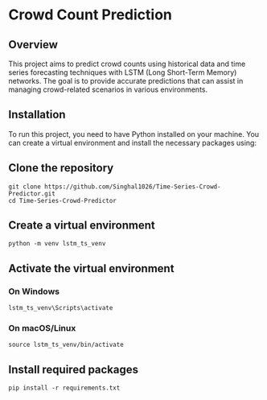 # Crowd Count Prediction

## Overview
This project aims to predict crowd counts using historical data and time series forecasting techniques with LSTM (Long Short-Term Memory) networks. The goal is to provide accurate predictions that can assist in managing crowd-related scenarios in various environments.


## Installation
To run this project, you need to have Python installed on your machine. You can create a virtual environment and install the necessary packages using:


## Clone the repository
```
git clone https://github.com/Singhal1026/Time-Series-Crowd-Predictor.git
cd Time-Series-Crowd-Predictor
```
## Create a virtual environment
```
python -m venv lstm_ts_venv
```

## Activate the virtual environment
### On Windows
```
lstm_ts_venv\Scripts\activate
```
### On macOS/Linux
```
source lstm_ts_venv/bin/activate
```
## Install required packages
```
pip install -r requirements.txt
```